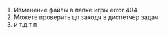 1. Изменение файлы в папке игры error 404
2. Можете проверить цп заходя в диспетчер задач.
3. и т.д т.п
